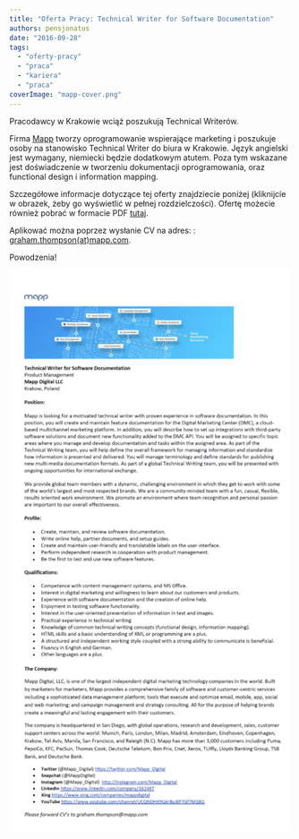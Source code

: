 ```yaml
---
title: "Oferta Pracy: Technical Writer for Software Documentation"
authors: pensjonatus
date: "2016-09-28"
tags:
  - "oferty-pracy"
  - "praca"
  - "kariera"
  - "praca"
coverImage: "mapp-cover.png"
---
```


Pracodawcy w Krakowie wciąż poszukują Technical Writerów.

Firma [Mapp](https://mapp.com/us/) tworzy oprogramowanie wspierające marketing i
poszukuje osoby na stanowisko Technical Writer do biura w Krakowie. Język
angielski jest wymagany, niemiecki będzie dodatkowym atutem. Poza tym wskazane
jest doświadczenie w tworzeniu dokumentacji oprogramowania, oraz functional
design i information mapping.

Szczegółowe informacje dotyczące tej oferty znajdziecie poniżej (kliknijcie w
obrazek, żeby go wyświetlić w pełnej rozdzielczości). Ofertę możecie również
pobrać w formacie PDF
[tutaj](http://techwriter.pl/wp-content/uploads/2016/09/Technical-Writer-for-Software-Documentation-Mapp-Krakow.pdf).

Aplikować można poprzez wysłanie CV na adres: :
[graham.thompson(at)mapp.com](mailto:graham.thompson@mapp.com).

Powodzenia!

[![tekst oferty pracy Mapp, Kraków w obrazku](images/mapp-oferta-514x1024.png)](http://techwriter.pl/wp-content/uploads/2016/09/mapp-oferta.png)
